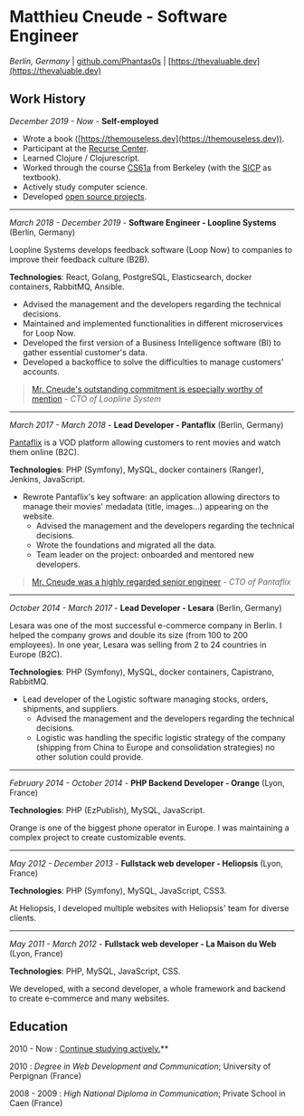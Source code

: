 # Matthieu Cneude - Software Engineer
*Berlin, Germany* | [github.com/Phantas0s](https://www.github.com/Phantas0s) | [https://thevaluable.dev](https://thevaluable.dev) 

## Work History

*December 2019 - Now* - **Self-employed**

* Wrote a book ([https://themouseless.dev](https://themouseless.dev)).
* Participant at the [Recurse Center](https://www.recurse.com/).
* Learned Clojure / Clojurescript.
* Worked through the course [CS61a](https://archive.org/details/ucberkeley-webcast-PL3E89002AA9B9879E?sort=titleSorter) from Berkeley (with the [SICP](https://mitpress.mit.edu/sites/default/files/sicp/index.html) as textbook).
* Actively study computer science.
* Developed [open source projects](https://github.com/Phantas0s/devdash).

---

*March 2018 - December 2019* - **Software Engineer - Loopline Systems** (Berlin, Germany)

Loopline Systems develops feedback software (Loop Now) to companies to improve their feedback culture (B2B).

**Technologies**: React, Golang, PostgreSQL, Elasticsearch, docker containers, RabbitMQ, Ansible.

* Advised the management and the developers regarding the technical decisions.
* Maintained and implemented functionalities in different microservices for Loop Now.
* Developed the first version of a Business Intelligence software (BI) to gather essential customer's data.
* Developed a backoffice to solve the difficulties to manage customers' accounts.

> [Mr. Cneude's outstanding commitment is especially worthy of mention](https://matthieucneude.com/recommendation_loopline.pdf) - *CTO of Loopline System*

----

*March 2017 - March 2018* - **Lead Developer - Pantaflix** (Berlin, Germany)

[Pantaflix](https://www.pantaflix.com/) is a VOD platform allowing customers to rent movies and watch them online (B2C).

**Technologies**: PHP (Symfony), MySQL, docker containers (Ranger), Jenkins, JavaScript.

* Rewrote Pantaflix's key software: an application allowing directors to manage their movies' medadata (title, images...) appearing on the website.
    * Advised the management and the developers regarding the technical decisions.
    * Wrote the foundations and migrated all the data.
    * Team leader on the project: onboarded and mentored new developers.

> [Mr. Cneude was a highly regarded senior engineer](https://matthieucneude.com/recommendation_pantaflix.pdf) - *CTO of Pantaflix*

----

*October 2014 - March 2017* - **Lead Developer - Lesara** (Berlin, Germany)

Lesara was one of the most successful e-commerce company in Berlin. I helped the company grows and double its size (from 100 to 200 employees). In one year, Lesara was selling from 2 to 24 countries in Europe (B2C).

**Technologies**: PHP (Symfony), MySQL, docker containers, Capistrano, RabbitMQ.

* Lead developer of the Logistic software managing stocks, orders, shipments, and suppliers.
    * Advised the management and the developers regarding the technical decisions.
    * Logistic was handling the specific logistic strategy of the company (shipping from China to Europe and consolidation strategies) no other solution could provide.

----

*February 2014 - October 2014* - **PHP Backend Developer - Orange** (Lyon, France)

**Technologies**: PHP (EzPublish), MySQL, JavaScript.

Orange is one of the biggest phone operator in Europe. I was maintaining a complex project to create customizable events.

----

*May 2012 - December 2013* - **Fullstack web developer - Heliopsis** (Lyon, France)

**Technologies**: PHP (Symfony), MySQL, JavaScript, CSS3.

At Heliopsis, I developed multiple websites with Heliopsis' team for diverse clients.

----

*May 2011 - March 2012* - **Fullstack web developer - La Maison du Web** (Lyon, France)

**Technologies**: PHP, MySQL, JavaScript, CSS.

We developed, with a second developer, a whole framework and backend to create e-commerce and many websites.

## Education

2010 - Now
:   [Continue studying actively.](https://thevaluable.dev/tags/learning/)**

2010
:   *Degree in Web Development and Communication*; University of
    Perpignan (France)

2008 - 2009
:   *High National Diploma in Communication*; Private School in Caen (France)
